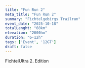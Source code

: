 ```yaml
---
title: "Fun Run 2"
meta_title: "Fun Run 2"
summary: "Fichtelgebirgs Trailrun"
event_date: "2025-10-18"
totalLenght: "60km"
elevation: "2000hm"
duration: "6-12h"
tags: ['Event', '12GT']
draft: false
---
```



FichtelUltra 2. Edition